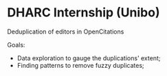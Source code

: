 # DHARC Internship (Unibo)
Deduplication of editors in OpenCitations

Goals:
* Data exploration to gauge the duplications' extent;
* Finding patterns to remove fuzzy duplicates;

